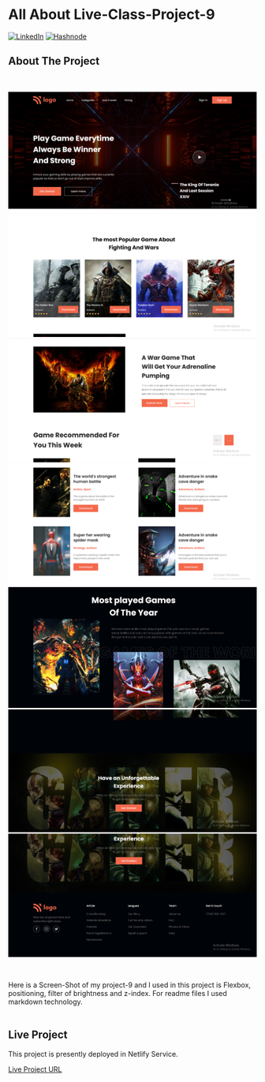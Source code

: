 <!-- Intro -->
# All About Live-Class-Project-9

<!-- Social Links -->
[![LinkedIn][linkedin-shield]][linkedin-url]
[![Hashnode][hashnode-shield]][hashnode-url]

<!-- PROJECT LOGO -->


<!-- ABOUT THE PROJECT -->

## About The Project
<br>

![Project 9](./ScreenShot/snap-project-09-1.png)
![Project 9](./ScreenShot/snap-project-09-2.png)
![Project 9](./ScreenShot/snap-project-09-3.png)
![Project 9](./ScreenShot/snap-project-09-4.png)
![Project 9](./ScreenShot/snap-project-09-5.png)
![Project 9](./ScreenShot/snap-project-09-6.png)
![Project 9](./ScreenShot/snap-project-09-7.png)


<br>

Here is a Screen-Shot of my project-9 and I used in this project is Flexbox, positioning, filter of brightness and z-index. For readme files I used markdown technology.
<br>
<br>

## Live Project

This project is presently deployed in Netlify Service.



[Live Project URL](https://uu02344-gamers.netlify.app/)
<br>


[linkedin-shield]: https://img.shields.io/badge/-LinkedIn-black.svg?style=for-the-badge&logo=linkedin&colorB=0B5FBB
[linkedin-url]: https://www.linkedin.com/in/usama-usman-7331a3248/

<!-- Hashnode -->

[hashnode-shield]: https://img.shields.io/badge/Hashnode-2962FF?style=for-the-badge&logo=hashnode&logoColor=white
[hashnode-url]: https://usama400.hashnode.dev/
